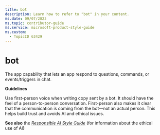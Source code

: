 ```yaml
---
title: bot
description: Learn how to refer to "bot" in your content.
ms.date: 09/07/2023
ms.topic: contributor-guide
ms.service: microsoft-product-style-guide
ms.custom:
  - TopicID 63429
---
```



# bot

The app capability that lets an app respond to questions, commands, or events/triggers in chat.

**Guidelines**

Use first-person voice when writing copy sent by a bot. It should have the feel of a person-to-person conversation. First-person also makes it clear that the communication is coming from the bot—not an actual person. This helps build trust and avoids AI and ethical issues.

**See also** the *[Responsible AI Style Guide](~/responsible-ai-style-guide/welcome/welcome.md)* (for information about the ethical use of AI)

